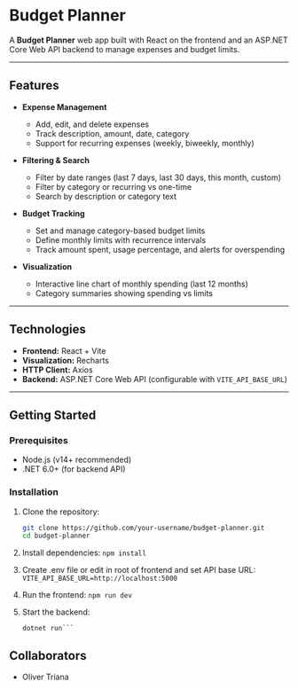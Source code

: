# Budget Planner

A **Budget Planner** web app built with React on the frontend and an ASP.NET Core Web API backend to manage expenses and budget limits.

---

## Features

- **Expense Management**  
  - Add, edit, and delete expenses  
  - Track description, amount, date, category  
  - Support for recurring expenses (weekly, biweekly, monthly)  

- **Filtering & Search**  
  - Filter by date ranges (last 7 days, last 30 days, this month, custom)  
  - Filter by category or recurring vs one-time  
  - Search by description or category text  

- **Budget Tracking**  
  - Set and manage category-based budget limits  
  - Define monthly limits with recurrence intervals  
  - Track amount spent, usage percentage, and alerts for overspending  

- **Visualization**  
  - Interactive line chart of monthly spending (last 12 months)  
  - Category summaries showing spending vs limits  

---

## Technologies

- **Frontend:** React + Vite  
- **Visualization:** Recharts  
- **HTTP Client:** Axios  
- **Backend:** ASP.NET Core Web API (configurable with `VITE_API_BASE_URL`)  

---

## Getting Started

### Prerequisites

- Node.js (v14+ recommended)  
- .NET 6.0+ (for backend API)  

### Installation

1. Clone the repository:

   ```bash
   git clone https://github.com/your-username/budget-planner.git
   cd budget-planner

2. Install dependencies:
    ```npm install```

3. Create .env file or edit in root of frontend and set API base URL:
    ```VITE_API_BASE_URL=http://localhost:5000```

4. Run the frontend:
    ```npm run dev```

5. Start the backend:
    ```cd backend
    dotnet run```

## Collaborators
- Oliver Triana